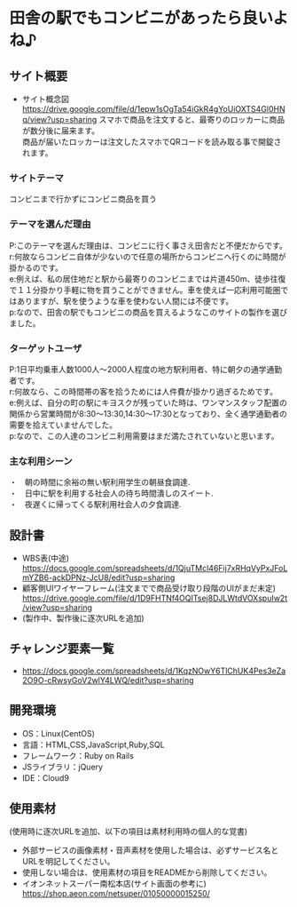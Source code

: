 # 田舎の駅でもコンビニがあったら良いよね♪

## サイト概要
- サイト概念図 https://drive.google.com/file/d/1epw1sOgTa54iGkR4gYoUiOXTS4Gl0HNq/view?usp=sharing
スマホで商品を注文すると、最寄りのロッカーに商品が数分後に届来ます。  
商品が届いたロッカーは注文したスマホでQRコードを読み取る事で開錠されます。  

### サイトテーマ
コンビニまで行かずにコンビニ商品を買う

### テーマを選んだ理由
P:このテーマを選んだ理由は、コンビニに行く事さえ田舎だと不便だからです。  
r:何故ならコンビニ自体が少ないので任意の場所からコンビニへ行くのに時間が掛かるのです。  
e:例えば、私の居住地だと駅から最寄りのコンビニまでは片道450m、徒歩往復で１１分掛かり手軽に物を買うことができません。車を使えば一応利用可能圏ではありますが、駅を使うような車を使わない人間には不便です。  
p:なので、田舎の駅でもコンビニの商品を買えるようなこのサイトの製作を選びました。  

### ターゲットユーザ
P:1日平均乗車人数1000人〜2000人程度の地方駅利用者、特に朝夕の通学通勤者です。  
r:何故なら、この時間帯の客を拾うためには人件費が掛かり過ぎるためです。  
e:例えば、自分の町の駅にキヨスクが残っていた時は、ワンマンスタッフ配置の関係から営業時間が8:30〜13:30,14:30〜17:30となっており、全く通学通勤者の需要を拾えていませんでした。  
p:なので、この人達のコンビニ利用需要はまだ満たされていないと思います。  

### 主な利用シーン
・　朝の時間に余裕の無い駅利用学生の朝昼食調達.  
・　日中に駅を利用する社会人の待ち時間潰しのスイート.  
・　夜遅くに帰ってくる駅利用社会人の夕食調達.  

## 設計書
- WBS表(中途) https://docs.google.com/spreadsheets/d/1QjuTMcl46Fij7xRHqVyPxJFoLmYZB6-ackDPNz-JcU8/edit?usp=sharing
- 顧客側UIワイヤーフレーム(注文までで商品受け取り段階のUIがまだ未定) https://drive.google.com/file/d/1D9FHTNf4OQITsej8DJLWtdVOXspuIw2t/view?usp=sharing
- (製作中、製作後に逐次URLを追加)

## チャレンジ要素一覧
- https://docs.google.com/spreadsheets/d/1KqzNOwY6TlChUK4Pes3eZa2O9O-cRwsyGoV2wlY4LWQ/edit?usp=sharing

## 開発環境
- OS：Linux(CentOS)
- 言語：HTML,CSS,JavaScript,Ruby,SQL
- フレームワーク：Ruby on Rails
- JSライブラリ：jQuery
- IDE：Cloud9

## 使用素材
(使用時に逐次URLを追加、以下の項目は素材利用時の個人的な覚書)
- 外部サービスの画像素材・音声素材を使用した場合は、必ずサービス名とURLを明記してください。
- 使用しない場合は、使用素材の項目をREADMEから削除してください。
- イオンネットスーパー南松本店(サイト画面の参考に) https://shop.aeon.com/netsuper/01050000015250/
